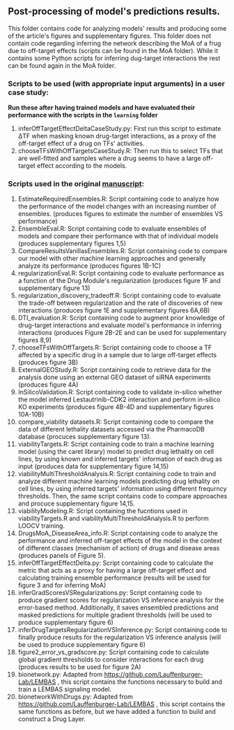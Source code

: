 ## Post-processing of model's predictions results.

This folder contains code for analyzing models' results and producing some of the article's figures and supplementary figures.
This folder does not contain code regarding inferring the network describing the MoA of a frug due to off-target effects (scripts can be found in the MoA folder).
While it contains some Python scripts for inferring dug-target interactions the rest can be found again in the MoA folder.

### Scripts to be used (**with appropriate input arguments**) in a user case study:
**Run these after having trained models and have evaluated their performance with the scripts in the `learning` folder**
1. inferOffTargetEffectDeltaCaseStudy.py: First run this script to estimate ΔTF when masking known drug-target interactions, as a proxy of the off-target effect of a drug on TFs' activities.
2. chooseTFsWithOffTargetsCaseStudy.R: Then run this to select TFs that are well-fitted and samples where a drug seems to have a large off-target effect according to the models. 

### Scripts used in the original [manuscript](https://doi.org/10.1016/j.isci.2024.109509):
1. EstimateRequiredEnsembles.R: Script containing code to analyze how the performance of the model changes with an increasing number of ensembles. (produces figures to estimate the number of ensembles VS performance)
2. EnsembleEval.R: Script containing code to evaluate ensembles of models and compare their performance with that of individual models (produces supplementary figures 1,5)
3. CompareResultsVanillasEnsembles.R: Script containing code to compare our model with other machine learning approaches and generally analyze its performance (produces figures 1B-1C)
4. regularizationEval.R: Script containing code to evaluate performance as a function of the Drug Module's regularization (produces figure 1F and supplementary figure 13)
5. regularization_discovery_tradeoff.R: Script containing code to evaluate the trade-off between regularization and the rate of discoveries of new interactions (produces figure 1E and supplementary figures 6A,6B)
6. DTI_evaluation.R: Script containing code to augment prior knowledge of drug-target interactions and evaluate model's performance in inferring interactions (produces Figure 2B-2E and can be used for supplementary figures 8,9)
7. chooseTFsWithOffTargets.R: Script containing code to choose a TF affected by a specific drug in a sample due to large off-target effects (produces figure 3B)
8. ExternalGEOStudy.R: Script containing code to retrieve data for the analysis done using an external GEO dataset of siRNA experiments (produces figure 4A)
9. InSilicoValidation.R: Script containing code to validate in-silico whether the model inferred Lestautrinib-CDK2 interaction and perform in-silico KO experiments (produces figure 4B-4D and supplementary figures 10A-10B)
10. compare_viability datasets.R: Script containing code to compare the data of different lethality datasets accessed via the PharmacoDB database (procuces supplementary figure 13).
11. viabilityTargets.R: Script containing code to train a machine learning model (using the caret library) model to predict drug lethality on cell lines, by using known and inferred targets' information of each drug as input (produces data for supplementary figure 14,15)
13. viabilityMultiThresholdAnalysis.R: Script containing code to train and analyze different machine learning models predicting drug lethality on cell lines, by using inferred targets' information using different frequrncy thresholds. Then, the same script contains code to compare approaches and procuce supplementary figure 14,15.
14. viabilityModeling.R: Script containing the fucntions used in viabilityTargets.R and viabilityMultiThresholdAnalysis.R to perform LOOCV training.
14. DrugsMoA_DiseaseArea_info.R: Script containing code to analyze the performance and inferred off-target effects of the model in the context of different classes (mechanism of action) of drugs and disease areas (produces panels of Figure 5).
15. inferOffTargetEffectDelta.py: Script containing code to calculate the metric that acts as a proxy for having a large off-target effect and calculating training ensemble performance (results will be used for figure 3 and for inferring MoA)
16. inferGradScoresVSRegularizations.py: Script containing code to produce gradient scores for regularization VS inference analysis for the error-based method. Additionally, it saves ensembled predictions and masked predictions for multiple gradient thresholds (will be used to produce supplementary figure 6)
17. inferDrugTargetsRegularizationVSInference.py: Script containing code to finally produce results for the regularization VS inference analysis (will be used to produce supplementary figure 6)
18. figure2_error_vs_gradscore.py: Script containing code to calculate global gradient thresholds to consider interactions for each drug (produces results to be used for figure 2A)
19. bionetwork.py: Adapted from https://github.com/Lauffenburger-Lab/LEMBAS , this script contains the functions necessary to build and train a LEMBAS signaling model.
20. bionetworkWithDrugs.py: Adapted from https://github.com/Lauffenburger-Lab/LEMBAS , this script contains the same functions as before, but we have added a function to build and construct a Drug Layer.
